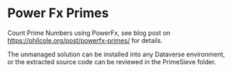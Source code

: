 # Power Fx Primes

Count Prime Numbers using PowerFx, see blog post on https://philcole.org/post/powerfx-primes/ for details.

The unmanaged solution can be installed into any Dataverse environment, or the extracted source code can be reviewed in the PrimeSieve folder.
